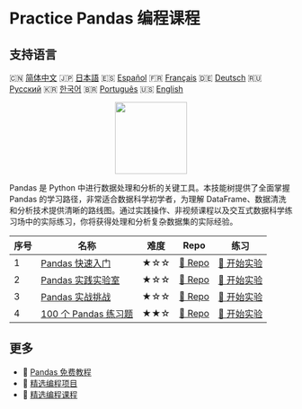 # Practice Pandas 编程课程

## 支持语言

🇨🇳 [简体中文](README_zh.md) 🇯🇵 [日本語](README_ja.md) 🇪🇸 [Español](README_es.md) 🇫🇷 [Français](README_fr.md) 🇩🇪 [Deutsch](README_de.md) 🇷🇺 [Русский](README_ru.md) 🇰🇷 [한국어](README_ko.md) 🇧🇷 [Português](README_pt.md) 🇺🇸 [English](README.md) 

<div align="center">
<img width="128px" src="https://file.labex.io/path/qhqKKAjZr3K5.png">
</div>

Pandas 是 Python 中进行数据处理和分析的关键工具。本技能树提供了全面掌握 Pandas 的学习路径，非常适合数据科学初学者，为理解 DataFrame、数据清洗和分析技术提供清晰的路线图。通过实践操作、非视频课程以及交互式数据科学练习场中的实际练习，你将获得处理和分析复杂数据集的实际经验。

|   序号 | 名称                                                                      | 难度   | Repo                                                                | 练习                                                                  |
|--------|---------------------------------------------------------------------------|--------|---------------------------------------------------------------------|-----------------------------------------------------------------------|
|      1 | [Pandas 快速入门](https://labex.io/zh/courses/quick-start-with-pandas)    | ★☆☆    | [🔗 Repo](https://github.com/labex-labs/quick-start-with-pandas)    | [🚀 开始实验](https://labex.io/zh/courses/quick-start-with-pandas)    |
|      2 | [Pandas 实践实验室](https://labex.io/zh/courses/pandas-practice-labs)     | ★☆☆    | [🔗 Repo](https://github.com/labex-labs/pandas-practice-labs)       | [🚀 开始实验](https://labex.io/zh/courses/pandas-practice-labs)       |
|      3 | [Pandas 实战挑战](https://labex.io/zh/courses/pandas-practice-challenges) | ★☆☆    | [🔗 Repo](https://github.com/labex-labs/pandas-practice-challenges) | [🚀 开始实验](https://labex.io/zh/courses/pandas-practice-challenges) |
|      4 | [100 个 Pandas 练习题](https://labex.io/zh/courses/100-pandas-exercises)  | ★★☆    | [🔗 Repo](https://github.com/labex-labs/100-pandas-exercises)       | [🚀 开始实验](https://labex.io/zh/courses/100-pandas-exercises)       |

## 更多

- 🔗 [Pandas 免费教程](https://github.com/labex-labs/pandas-free-tutorials)
- 🔗 [精选编程项目](https://github.com/labex-labs/awesome-programming-projects)
- 🔗 [精选编程课程](https://github.com/labex-labs/awesome-programming-courses)

